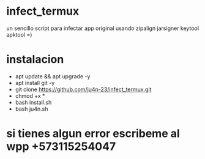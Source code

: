 # infect_termux
un sencillo script para infectar app original usando zipalign jarsigner keytool apktool =) 
# instalacion
* apt update && apt upgrade -y
* apt install git -y
* git clone https://github.com/ju4n-23/infect_termux.git
* chmod +x *
* bash install.sh
* bash ju4n.sh

# si tienes algun error escribeme al wpp +573115254047

